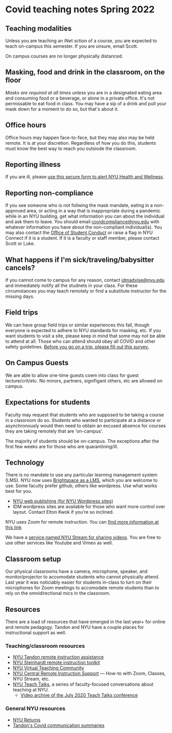 # Covid teaching notes Spring 2022

## Teaching modalities
Unless you are teaching an iNet sction of a course, you are expected to teach on-campus this semester. If you are unsure, email Scott.

On campus courses are no longer physically distanced.

## Masking, food and drink in the classroom, on the floor
_Masks are required at all times_ unless you are in a designated eating area and consuming food or a beverage, or alone in a private office. It's not permissable to eat food in class. You may have a sip of a drink and pull your mask down for a moment to do so, but that's about it.

## Office hours
Office hours may happen face-to-face, but they may also may be held remote. It is at your discretion. Regardless of how you do this, students must know the best way to reach you outsiode the classroom.

## Reporting illness
If you are ill, please [use this secure form to alert NYU Health and Wellness](https://nyu.qualtrics.com/jfe/form/SV_bCvIk6DpqWeFsJT).

## Reporting non-compliance
If you see someone who is not follwing the mask mandate, eating in a non-approved area, or acting in a way that is inappropriate during a pandemic while in an NYU building, get what information you can about the individual and ask them to leave. You should email [covidcompliance@nyu.edu](mailto:covidcompliance@nyu.edu) with whatever information you have about the non-compliant individual(s). You may also contact the [Office of Student Conduct](mailto:student.conduct@nyu.edu) or raise a flag in NYU Connect if it is a student. If it is a faculty or staff member, please contact Scott or Luke.

## What happens if I'm sick/traveling/babysitter cancels?
If you cannot come to campus for any reason, contact idmadvise@nyu.edu and immediately notify all the studnets in your class. For these circumstances you may teach remotely or find a substitute instructor for the missing days.

## Field trips
We can have group field trips or similar experiences this fall, though everyone is expected to adhere to NYU standards for masking, etc. If you want students to visit a site, please keep in mind that some may not be able to attend at all. Those who can attend should obey all COVID and other safety guidelines. [Before you go on a trip, please fill out this survey.](https://nyu.qualtrics.com/jfe/form/SV_a66iiwwTV2Ager4)

## On Campus Guests
We are able to allow one-time guests coem into class for guest lecture/crit/etc. No minors, partners, signifigant others, etc are allowed on campus.

## Expectations for students
Faculty may request that students who are supposed to be taking a course in a classroom do so. Students who wanted to participate at a distance or asynchronously would then need to obtain an excused absence for courses they are taking remotely that are 'on-campus'.

The majority of students should be on-campus. The exceptions after the first few weeks are for those who are quarantining/ill. 

## Technology
There is no mandate to use any particular learning management system (LMS). NYU now uses [Brightspace as a LMS](https://brightspace.nyu.edu), which you are welcome to use. Some faculty prefer github, others like wordpress. Use what works best for you.

- [NYU web publishing (for NYU Wordpress sites)](https://wp.nyu.edu/create/) 
- IDM wordpress sites are available for those who want more control over layout. Contact Elton Kwok if you're so inclined.

NYU uses Zoom for remote instruction. You can [find more information at this link](https://www.nyu.edu/life/information-technology/communication-and-conferencing/meetings-chat-conferencing/nyu-zoom.html)

We have a [service named NYU Stream for sharing videos](https://www.nyu.edu/life/information-technology/instructional-technology-support/video-and-media-creation-presentation/nyu-stream.html). You are free to use other services like Youtube and Vimeo as well. 

## Classroom setup
Our physical classrooms have a camera, microphone, speaker, and monitor/projector to accomodate students who cannot physically attend. Last year it was noticiably easier for students in-class to turn on their microphones for Zoom meetings to accomodate remote students than to rely on the omnidirectional mics in the classroom.

## Resources
There are a load of resources that have emerged in the last year+ for online and remote pedagogy. Tandon and NYU have a couple places for instructional support as well.

### Teaching/classroom resources
- [NYU Tandon remote instruction assistance](https://engineering.nyu.edu/academics/support-services/faculty-innovation-fitl/remote-instruction) 
- [NYU Steinhardt remote instruction toolkit](https://sites.google.com/nyu.edu/nyu-steinhardt-toolkit/home) 
- [NYU Virtual Teaching Community](https://sites.google.com/nyu.edu/virtual-teaching-community/home) 
- [NYU Central Remote Instruction Support](https://www.nyu.edu/faculty/teaching-and-learning-resources/remote-instruction-support.html) &mdash; How-to with Zoom, Classes, NYU Stream, etc. 
- [NYU Teach Talks](https://sites.google.com/nyu.edu/virtual-teaching-community/teachtalks?authuser=0), a series of faculty-focused conversations about teaching at NYU. 
    - [Video archive of the July 2020 Teach Talks conference](https://sites.google.com/nyu.edu/teachcamp/recordings-resources?authuser=1&pli=1)

### General NYU resources
- [NYU Returns](https://www.nyu.edu/life/safety-health-wellness/coronavirus-information.html)
- [Tandon's Covid communication summaries](https://engineering.nyu.edu/covid-19-communications-and-resources)
